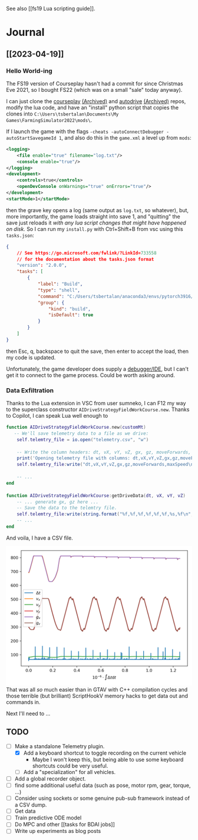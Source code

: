 See also [[fs19 Lua scripting guide]].

# Journal
## [[2023-04-19]]

### Hello World-ing
The FS19 version of Courseplay hasn't had a commit for since Christmas Eve 2021, so I bought FS22 (which was on a small "sale" today anyway).

I can just clone the [courseplay](https://github.com/Courseplay/Courseplay_FS22) [(Archived)](https://web.archive.org/web/20230419/https://github.com/Courseplay/Courseplay_FS22) and [autodrive](https://github.com/Stephan-S/FS22_AutoDrive) [(Archived)](https://web.archive.org/web/20230419/https://github.com/Stephan-S/FS22_AutoDrive) repos, modify the lua code, and have an "install" python script that copies the clones into `C:\Users\tsbertalan\Documents\My Games\FarmingSimulator2022\mods\`.

If I launch the game with the flags `-cheats -autoConnectDebugger -autoStartSavegameId 1`, and also do this in the `game.xml` a level up from `mods`:
```xml
<logging>
    <file enable="true" filename="log.txt"/>
    <console enable="true"/>
</logging>
<development>
    <controls>true</controls>
    <openDevConsole onWarnings="true" onErrors="true"/>
</development>
<startMode>1</startMode>
```
then the grave key opens a log (same output as `log.txt`, so whatever), but, more importantly, the game loads straight into save 1, and "quitting" the save just reloads it *with any lua script changes that might have happened on disk.* So I can run my `install.py` with Ctrl+Shift+B from vsc using this `tasks.json`:
```json
{
    // See https://go.microsoft.com/fwlink/?LinkId=733558
    // for the documentation about the tasks.json format
    "version": "2.0.0",
    "tasks": [
        {
            "label": "Build",
            "type": "shell",
            "command": "C:/Users/tsbertalan/anaconda3/envs/pytorch3916/python.exe install.py",
            "group": {
                "kind": "build",
                "isDefault": true
            }
        }
    ]
}
```
then Esc, q, backspace to quit the save, then enter to accept the load, then my code is updated.

Unfortunately, the game developer does supply a [debugger/IDE](https://gdn.giants-software.com/debugger.php), but I can't get it to connect to the game process. Could be worth asking around.

### Data Exfiltration
Thanks to the Lua extension in VSC from user sumneko, I can F12 my way to the superclass constructor `AIDriveStrategyFieldWorkCourse.new`. Thanks to Copilot, I can speak Lua well enough to
```lua
function AIDriveStrategyFieldWorkCourse.new(customMt)
   -- We'll save telemetry data to a file as we drive:
    self.telemtry_file = io.open("telemetry.csv", "w")

    -- Write the column headers: dt, vX, vY, vZ, gx, gz, moveForwards, maxSpeed
    print('Opening telemetry file with columns: dt,vX,vY,vZ,gx,gz,moveForwards,maxSpeed\n')
    self.telemtry_file:write("dt,vX,vY,vZ,gx,gz,moveForwards,maxSpeed\n")
    
    -- ...
end

function AIDriveStrategyFieldWorkCourse:getDriveData(dt, vX, vY, vZ)
    -- ... generate gx, gz here ...
    -- Save the data to the telemtry file.
    self.telemtry_file:write(string.format("%f,%f,%f,%f,%f,%f,%s,%f\n", dt, vX, vY, vZ, gx, gz, tostring(moveForwards), self.maxSpeed))
    -- ...
end
```

And voila, I have a CSV file.

![telemetry_2023-04-19-16-39.csv](./Farm%20Automation.assets/telemetry_2023-04-19-16-39.csv.png)
That was all *so* much easier than in GTAV with C++ compilation cycles and those terrible (but brilliant) ScriptHookV memory hacks to get data out and commands in.

Next I'll need to ...

## TODO
- [ ] Make a standalone Telemetry plugin.
    - [x] Add a keyboard shortcut to toggle recording on the current vehicle
        - Maybe I won't keep this, but being able to use some keyboard shortcuts could be very useful.
    - [ ] Add a "specialization" for all vehicles.
- [ ] Add a global recorder object.
- [ ] find some additional useful data (such as pose, motor rpm, gear, torque, ...)
- [ ] Consider using sockets or some genuine pub-sub framework instead of a CSV dump.
- [ ] Get data
- [ ] Train predictive ODE model
- [ ] Do MPC and other [[tasks for BDAI jobs]]
- [ ] Write up experiments as blog posts